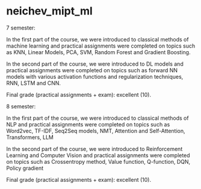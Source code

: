 # neichev_mipt_ml
7 semester:

In the first part of the course, we were introduced to classical methods of machine learning and practical assignments were completed on topics such as KNN, Linear Models, PCA, SVM, Random Forest and Gradient Boosting.

In the second part of the course, we were introduced to DL models and practical assignments were completed on topics such as forward NN models with various activation functions and regularization techniques, RNN, LSTM and CNN.

Final grade (practical assignments + exam): excellent (10).



8 semester:

In the first part of the course, we were introduced to classical methods of NLP and practical assignments were completed on topics such as Word2vec, TF-IDF, Seq2Seq models, NMT, Attention and Self-Attention, Transformers, LLM

In the second part of the course, we were introduced to Reinforcement Learning and Computer Vision and practical assignments were completed on topics such as Crossentropy method, Value function, Q-function, DQN, Policy gradient


Final grade (practical assignments + exam): excellent (10).
